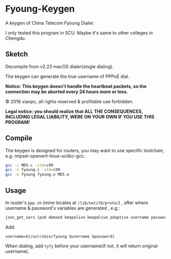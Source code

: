 # Fyoung-Keygen
A keygen of China Telecom Fyoung Dialer.

I only tested this program in SCU. Maybe it's same to other colleges in Chengdu. 

## Sketch

Decompile from v2.23 macOS dialer(single dialing).

The keygen can generate the true username of PPPoE dial.

**Notice: This keygen doesn't handle the heartbeat packets, so the connection may be aborted every 24 hours more or less.**

&copy; 2018 xiaopc, all rights reserved & profitable use forbidden. 

**Legal notice: you should realize that ALL THE CONSEQUENCES, INCLUDING LEGAL LIABILITY, WERE ON YOUR OWN IF YOU USE THIS PROGRAM!**

## Compile

The keygen is designed for routers, you may want to use specific toolchain, e.g. mipsel-openwrt-linux-uclibc-gcc.

```bash
gcc -c MD5.c -std=c99
gcc -c fyoung.c -std=c99
gcc -o fyoung fyoung.o MD5.o
```

## Usage

In router's `ppp.sh` (mine locates at `/lib/netifd/proto/`) , after where username & password's variables are generated , e.g.:

```bash
json_get_vars ipv6 demand keepalive keepalive_adaptive username password pppd_options pppname unnumbered
```

Add:

```
username=$(/usr/sbin/fyoung $username $password)
```

When dialing, add `tyfy` before your username(if not, it will return original username).
